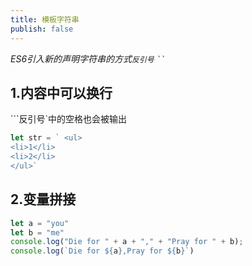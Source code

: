 ```yaml
---
title: 模板字符串
publish: false
---
```


*ES6引入新的声明字符串的方式`反引号`  ` `` `*

## 1.内容中可以换行

```反引号`中的空格也会被输出

```js
let str = `	<ul>
<li>1</li>
<li>2</li>
</ul>`
```

## 2.变量拼接

```js
let a = "you"
let b = "me"
console.log("Die for " + a + "," + "Pray for " + b);
console.log(`Die for ${a},Pray for ${b}`)
```